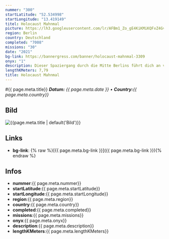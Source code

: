 ```yaml
---
nummer: "300"
startLatitude: "52.534998"
startLongitude: "13.419149"
titel: Holocaust Mahnmal
picture: https://lh3.googleusercontent.com/lr/AFBm1_Zo_gE4KiKMiKQFxZ4GvPZTg-Wen_epFF7v4TZtQ-cNR4wF-Q7bvZBLHhjJlFc9Fg3BGWbsJ0NLPdGb__h_RvGfqAOSUPDaLkpGpcLkO2v3y9FSAJB6_Kr6iEHmjY0Q03sEYeulsuHKLIWfqs0BN65-AGlvftsatBRcrLD3zCjGn5U57xaHoyeGyjFTGatvP25TxeAh-MrFIapGhcXoLEA69Edg8KD5FBD1nzJYJhUO5JH-I2-WtDEDiM713meex2jJNjXO5l_KV_P_lEBGhEvx3-mVeoirI-PDBl2qmD5GpbB2vROHME6dL5sSmBzrj-Hn4mPal0b3wx52mu3OkZ42cTi2IRqMHK8hHD26kFkDCn2p_nTmwZZ8AgXUoSW5Uqd0FldAauuxRFqE0AEDgmeDwMfEdwaheGj-q2Q4zjqNAmqbZc1tUewO3-LzmWmiW0W21313bFehfoFZDAogu1vdZWtq3RY49pO1R7Zb3_RQit_Ih3fBrIk4an0hXh_QEeRjelQTAN6G3ffMDPg43RbVxqfOeJQHrXIkq5ejdhsllzFg20iJFH8OXrk_Wb5WgUDw4Bl9uS5p1O0C1lpTRb0j-mFaNpDbmvG0_Uht9k_ArfQE4jORgim6DFbRZhmK7nHL5gkFJZabiNcYnuGNEz8bE3N9ql7s-wygZfULXbFeYQTvT1Yh8kXOpI0wNX0i8IKaoOUPa9u39Gy8s7Yxq5sSpUEuM4JnDDyKeA8AaDYPeqJrXGwJylBAy8MiMmXRg4fOjsKtwJ7FW4NRtAHevE8p3K_5CP9B4zfztTRfCe-fy5hnq51UzwaCE16kI7xLD61Vnd380nLlhU7oiatt_rmc-3aL3S-LxbGf
region: Berlin
country: Deutschland
completed: "7008"
missions: "30"
date: "2021"
bg-link: https://bannergress.com/banner/holocaust-mahnmal-3309
onyx: "1"
description: Dieser Spaziergang durch die Mitte Berlins führt dich an vielen interessanten und historischen Orten zur Geschichte des Judentums in Berlin vorbei.
lengthKMeters: 7,79
title: Holocaust Mahnmal
---
```


#{{ page.meta.title}}
_**Datum:** {{ page.meta.date }} • **Country:**{{ page.meta.country}}_

## Bild
![{{page.meta.title | default('Bild')}}]({{page.meta.picture}})

## Links
- **bg-link**: {% raw %}[{{ page.meta.bg-link }}]({{ page.meta.bg-link }}){% endraw %}

## Infos
- **nummer**:{{ page.meta.nummer}}
- **startLatitude**:{{ page.meta.startLatitude}}
- **startLongitude**:{{ page.meta.startLongitude}}
- **region**:{{ page.meta.region}}
- **country**:{{ page.meta.country}}
- **completed**:{{ page.meta.completed}}
- **missions**:{{ page.meta.missions}}
- **onyx**:{{ page.meta.onyx}}
- **description**:{{ page.meta.description}}
- **lengthKMeters**:{{ page.meta.lengthKMeters}}

